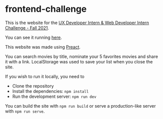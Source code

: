# frontend-challenge

This is the website for the [UX Developer Intern & Web Developer Intern Challenge - Fall 2021](https://docs.google.com/document/d/1SdR9rQpocsH5rPTOcxr9noqHRld5NJlylKO9Hf94U8U/edit#heading=h.31w9woubunro).

You can see it running [here](https://epic-swartz-ab6321.netlify.app/).

This website was made using [Preact](https://preactjs.com/).

You can search movies by title, nominate your 5 favorites movies and share it with a link. LocalStorage was used to save your list when you close the site.

If you wish to run it locally, you need to

- Clone the repository
- Install the dependencies: `npm install`
- Run the development server: `npm run dev`

You can build the site with `npm run build` or serve a production-like server with `npm run serve`.
